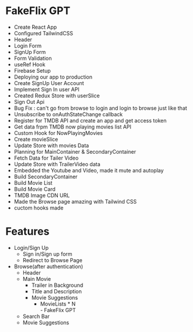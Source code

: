 # FakeFlix GPT

  - Create React App
  - Configured TailwindCSS
  - Header
  - Login Form
  - SignUp Form
  - Form Validation
  - useRef Hook
  - Firebase Setup
  - Deploying our app to production
  - Create SignUp User Account
  - Implement Sign In user API
  - Created Redux Store with userSlice
  - Sign Out Api 
  - Bug Fix : can't go from browse to login and login to browse just like that
  - Unsubscribe to onAuthStateChange callback
  - Register for TMDB API and create an app and get access token
  - Get data frpm TMDB now playing movies list API
  - Custom Hook for NowPlayingMovies
  - Create movieSlice
  - Update Store with movies Data
  - Planning for MainContainer & SecondaryContainer
  - Fetch Data for Tailer Video
  - Update Store with TrailerVideo data
  - Embedded the Youtube and Video, made it mute and autoplay
  - Build SecondaryContainer
  - Build Movie List
  - Build Movie Card
  - TMDB Image CDN URL
  - Made the Browse page amazing with Tailwind CSS
  - cuctom hooks made

# Features
   - Login/Sign Up 
       - Sign in/Sign up form
       - Redirect to Browse Page
   - Browse(after authentication)
      - Header
      - Main Movie
         - Trailer in Background 
         - Title and Description
         - Movie Suggestions
            - MovieLists * N  
    - FakeFlix GPT
       - Search Bar
       - Movie Suggestions       